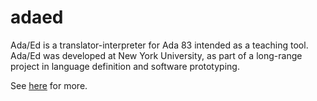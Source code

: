 # adaed

Ada/Ed is a translator-interpreter for Ada 83 intended as a teaching tool. Ada/Ed was developed at New York University, as part of a long-range project in language definition and software prototyping.

See [here](https://github.com/softwarepreservationgroup/adaed/blob/master/README.md) for more.

